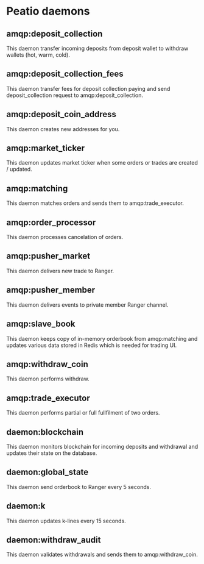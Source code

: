 # Peatio daemons

## amqp:deposit_collection

This daemon transfer incoming deposits from deposit wallet to withdraw wallets (hot, warm, cold).

## amqp:deposit_collection_fees

This daemon transfer fees for deposit collection paying and send deposit_collection request to amqp:deposit_collection.

## amqp:deposit_coin_address

This daemon creates new addresses for you.

## amqp:market_ticker

This daemon updates market ticker when some orders or trades are created / updated.

## amqp:matching

This daemon matches orders and sends them to amqp:trade_executor.

## amqp:order_processor

This daemon processes cancelation of orders.

## amqp:pusher_market

This daemon delivers new trade to Ranger.

## amqp:pusher_member

This daemon delivers events to private member Ranger channel.

## amqp:slave_book

This daemon keeps copy of in-memory orderbook from amqp:matching and updates various data stored in Redis which is needed for trading UI.

## amqp:withdraw_coin

This daemon performs withdraw.

## amqp:trade_executor

This daemon performs partial or full fullfilment of two orders.

## daemon:blockchain

This daemon monitors blockchain for incoming deposits and withdrawal and updates their state on the database.

## daemon:global_state

This daemon send orderbook to Ranger every 5 seconds.

## daemon:k

This daemon updates k-lines every 15 seconds.

## daemon:withdraw_audit

This daemon validates withdrawals and sends them to amqp:withdraw_coin.
